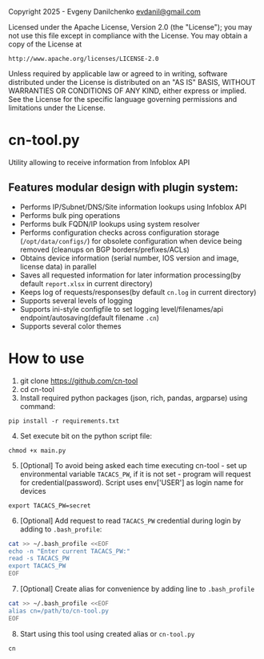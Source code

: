 Copyright 2025 - Evgeny Danilchenko evdanil@gmail.com

Licensed under the Apache License, Version 2.0 (the "License");
you may not use this file except in compliance with the License.
You may obtain a copy of the License at

    http://www.apache.org/licenses/LICENSE-2.0

Unless required by applicable law or agreed to in writing, software
distributed under the License is distributed on an "AS IS" BASIS,
WITHOUT WARRANTIES OR CONDITIONS OF ANY KIND, either express or implied.
See the License for the specific language governing permissions and
limitations under the License.

# cn-tool.py
Utility allowing to receive information from Infoblox API

## Features modular design with plugin system:
- Performs IP/Subnet/DNS/Site information lookups using Infoblox API
- Performs bulk ping operations
- Performs bulk FQDN/IP lookups using system resolver
- Performs configuration checks across configuration storage (`/opt/data/configs/`) for obsolete configuration when device being removed (cleanups on BGP borders/prefixes/ACLs)
- Obtains device information (serial number, IOS version and image, license data) in parallel
- Saves all requested information for later information processing(by default `report.xlsx` in current directory) 
- Keeps log of requests/responses(by default `cn.log` in current directory)
- Supports several levels of logging
- Supports ini-style configfile to set logging level/filenames/api endpoint/autosaving(default filename `.cn`)
- Supports several color themes

# How to use
1. git clone https://github.com/cn-tool
2. cd cn-tool
3. Install required python packages (json, rich, pandas, argparse) using command:
```
pip install -r requirements.txt
```
4. Set execute bit on the python script file:
```
chmod +x main.py
```
5. [Optional] To avoid being asked each time executing cn-tool - set up environmental variable `TACACS_PW`, if it is not set - program will request for credential(password). Script uses env['USER'] as login name for devices
```
export TACACS_PW=secret
```
6. [Optional] Add request to read `TACACS_PW` credential during login by adding to `.bash_profile`:
```bash
cat >> ~/.bash_profile <<EOF
echo -n "Enter current TACACS_PW:"
read -s TACACS_PW
export TACACS_PW
EOF
```
7. [Optional] Create alias for convenience by adding line to `.bash_profile`
```bash
cat >> ~/.bash_profile <<EOF
alias cn=/path/to/cn-tool.py
EOF
```
8. Start using this tool using created alias or `cn-tool.py`
```
cn
```
